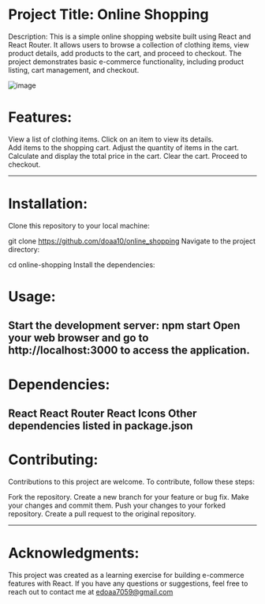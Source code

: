 # Project Title:  Online Shopping
Description:
This is a simple online shopping website built using React and React Router. It allows users to browse a collection of  clothing items, view product details, add products to the cart, and proceed to checkout. The project demonstrates basic e-commerce functionality, including product listing, cart management, and checkout.




![image](https://github.com/doaa10/online_shopping/assets/73131139/71c8b99b-50ff-4827-a21d-5f6404d8a086)



# Features:
View a list of clothing items.
Click on an item to view its details.  
Add items to the shopping cart.
Adjust the quantity of items in the cart.
Calculate and display the total price in the cart.
Clear the cart.
Proceed to checkout.

--------------------------------------------------------------------------------------------------------------------------------------------------------------------------------


# Installation:
 Clone this repository to your local machine:

 git clone https://github.com/doaa10/online_shopping
 Navigate to the project directory:

cd online-shopping
 Install the dependencies:


# Usage:
Start the development server:
npm start
Open your web browser and go to http://localhost:3000 to access the application.
--------------------------------------------------------------------------------------------------------------------------------------------------------------------------------

# Dependencies:
React
React Router
React Icons
Other dependencies listed in package.json
--------------------------------------------------------------------------------------------------------------------------------------------------------------------------------

# Contributing:
Contributions to this project are welcome. To contribute, follow these steps:

Fork the repository.
Create a new branch for your feature or bug fix.
Make your changes and commit them.
Push your changes to your forked repository.
Create a pull request to the original repository.

--------------------------------------------------------------------------------------------------------------------------------------------------------------------------------

# Acknowledgments:
This project was created as a learning exercise for building e-commerce features with React.
If you have any questions or suggestions, feel free to reach out to contact me at edoaa7059@gmail.com


